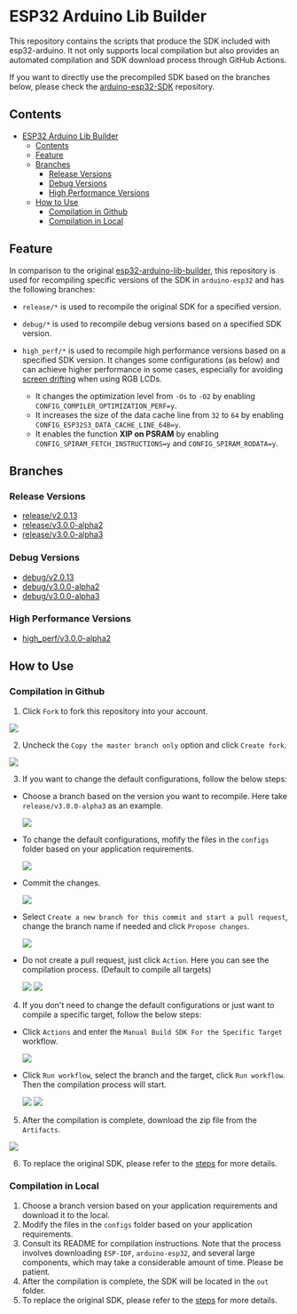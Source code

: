 # ESP32 Arduino Lib Builder

This repository contains the scripts that produce the SDK included with esp32-arduino. It not only supports local compilation but also provides an automated compilation and SDK download process through GitHub Actions.

If you want to directly use the precompiled SDK based on the branches below, please check the [arduino-esp32-SDK](https://github.com/esp-arduino-libs/arduino-esp32-sdk) repository.

## Contents

- [ESP32 Arduino Lib Builder](#esp32-arduino-lib-builder)
  - [Contents](#contents)
  - [Feature](#feature)
  - [Branches](#branches)
    - [Release Versions](#release-versions)
    - [Debug Versions](#debug-versions)
    - [High Performance Versions](#high-performance-versions)
  - [How to Use](#how-to-use)
    - [Compilation in Github](#compilation-in-github)
    - [Compilation in Local](#compilation-in-local)

## Feature

In comparison to the original [esp32-arduino-lib-builder](https://github.com/espressif/esp32-arduino-lib-builder), this repository is used for recompiling specific versions of the SDK in `arduino-esp32` and has the following branches:

* `release/*` is used to recompile the original SDK for a specified version.
* `debug/*` is used to recompile debug versions based on a specified SDK version.
* `high_perf/*` is used to recompile high performance versions based on a specified SDK version. It changes some configurations (as below) and can achieve higher performance in some cases, especially for avoiding [screen drifting](https://docs.espressif.com/projects/esp-faq/en/latest/software-framework/peripherals/lcd.html#why-do-i-get-drift-overall-drift-of-the-display-when-esp32-s3-is-driving-an-rgb-lcd-screen) when using RGB LCDs.

  * It changes the optimization level from `-Os` to `-O2` by enabling `CONFIG_COMPILER_OPTIMIZATION_PERF=y`.
  * It increases the size of the data cache line from `32` to `64` by enabling `CONFIG_ESP32S3_DATA_CACHE_LINE_64B=y`.
  * It enables the function **XIP on PSRAM** by enabling `CONFIG_SPIRAM_FETCH_INSTRUCTIONS=y` and `CONFIG_SPIRAM_RODATA=y`.

## Branches

### Release Versions

* [release/v2.0.13](https://github.com/esp-arduino-libs/esp32-arduino-lib-builder/tree/release/v2.0.13)
* [release/v3.0.0-alpha2](https://github.com/esp-arduino-libs/esp32-arduino-lib-builder/tree/release/v3.0.0-alpha2)
* [release/v3.0.0-alpha3](https://github.com/esp-arduino-libs/esp32-arduino-lib-builder/tree/release/v3.0.0-alpha3)

### Debug Versions

* [debug/v2.0.13](https://github.com/esp-arduino-libs/esp32-arduino-lib-builder/tree/release/v2.0.13)
* [debug/v3.0.0-alpha2](https://github.com/esp-arduino-libs/esp32-arduino-lib-builder/tree/release/v3.0.0-alpha2)
* [debug/v3.0.0-alpha3](https://github.com/esp-arduino-libs/esp32-arduino-lib-builder/tree/release/v3.0.0-alpha3)

### High Performance Versions

* [high_perf/v3.0.0-alpha2](https://github.com/esp-arduino-libs/esp32-arduino-lib-builder/tree/high_perf/v3.0.0-alpha2)

## How to Use

### Compilation in Github

1. Click `Fork` to fork this repository into your account.

  <img src="docs/_static/auto_step_0-1.png">

2. Uncheck the `Copy the master branch only` option and click `Create fork`.

  <img src="docs/_static/auto_step_0-2.png">

3. If you want to change the default configurations, follow the below steps:

  * Choose a branch based on the version you want to recompile. Here take `release/v3.0.0-alpha3` as an example.

    <img src="docs/_static/auto_step_1.png">

  * To change the default configurations, mofify the files in the `configs` folder based on your application requirements.

    <img src="docs/_static/auto_step_2.png">

  * Commit the changes.

    <img src="docs/_static/auto_step_3.png">

  * Select `Create a new branch for this commit and start a pull request`, change the branch name if needed and click `Propose changes`.

    <img src="docs/_static/auto_step_4.png">

  * Do not create a pull request, just click `Action`. Here you can see the compilation process. (Default to compile all targets)

    <img src="docs/_static/auto_step_5.png">

    <img src="docs/_static/auto_step_6.png">

4. If you don't need to change the default configurations or just want to compile a specific target, follow the below steps:

  * Click `Actions` and enter the `Manual Build SDK For the Specific Target` workflow.

    <img src="docs/_static/manual_step_1.png">

  * Click `Run workflow`, select the branch and the target, click `Run workflow`. Then the compilation process will start.

    <img src="docs/_static/manual_step_2.png">

    <img src="docs/_static/manual_step_3.png">

5. After the compilation is complete, download the zip file from the `Artifacts`.

  <img src="docs/_static/auto_step_7.png">

6. To replace the original SDK, please refer to the [steps](https://github.com/esp-arduino-libs/arduino-esp32-sdk#how-to-use) for more details.

### Compilation in Local

1. Choose a branch version based on your application requirements and download it to the local.
2. Modify the files in the `configs` folder based on your application requirements.
3. Consult its README for compilation instructions. Note that the process involves downloading `ESP-IDF`, `arduino-esp32`, and several large components, which may take a considerable amount of time. Please be patient.
6. After the compilation is complete, the SDK will be located in the `out` folder.
7. To replace the original SDK, please refer to the [steps](https://github.com/esp-arduino-libs/arduino-esp32-sdk#how-to-use) for more details.
